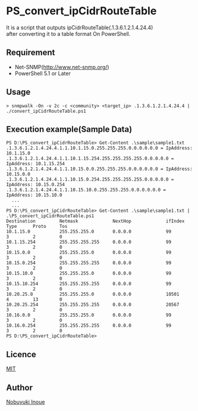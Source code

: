 # PS_convert_ipCidrRouteTable

It is a script that outputs ipCidrRouteTable(.1.3.6.1.2.1.4.24.4)<br>
after converting it to a table format On PowerShell.

## Requirement

* Net-SNMP(http://www.net-snmp.org/)
* PowerShell 5.1 or Later

## Usage

```
> snmpwalk -On -v 2c -c <community> <target_ip> .1.3.6.1.2.1.4.24.4 | ./convert_ipCidrRouteTable.ps1
```

## Execution example(Sample Data)

```
PS D:\PS_convert_ipCidrRouteTable> Get-Content .\sample\sample1.txt  
.1.3.6.1.2.1.4.24.4.1.1.10.1.15.0.255.255.255.0.0.0.0.0.0 = IpAddress: 10.1.15.0
.1.3.6.1.2.1.4.24.4.1.1.10.1.15.254.255.255.255.255.0.0.0.0.0 = IpAddress: 10.1.15.254
.1.3.6.1.2.1.4.24.4.1.1.10.15.0.0.255.255.255.0.0.0.0.0.0 = IpAddress: 10.15.0.0
.1.3.6.1.2.1.4.24.4.1.1.10.15.0.254.255.255.255.255.0.0.0.0.0 = IpAddress: 10.15.0.254
.1.3.6.1.2.1.4.24.4.1.1.10.15.10.0.255.255.255.0.0.0.0.0.0 = IpAddress: 10.15.10.0
  ...
  ...
PS D:\PS_convert_ipCidrRouteTable> Get-Content .\sample\sample1.txt | .\PS_convert_ipCidrRouteTable.ps1
Destination         Netmask             NextHop             ifIndex   Type      Proto     Tos
10.1.15.0           255.255.255.0       0.0.0.0             99        3         2         0
10.1.15.254         255.255.255.255     0.0.0.0             99        3         2         0
10.15.0.0           255.255.255.0       0.0.0.0             99        3         2         0
10.15.0.254         255.255.255.255     0.0.0.0             99        3         2         0
10.15.10.0          255.255.255.0       0.0.0.0             99        3         2         0
10.15.10.254        255.255.255.255     0.0.0.0             99        3         2         0
10.20.25.0          255.255.255.0       0.0.0.0             10501     4         13        0
10.20.25.254        255.255.255.255     0.0.0.0             20567     3         2         0
10.16.0.0           255.255.255.0       0.0.0.0             99        3         2         0
10.16.0.254         255.255.255.255     0.0.0.0             99        3         2         0
PS D:\PS_convert_ipCidrRouteTable>
```

## Licence

[MIT](https://github.com/NobuyukiInoue/PS_convert_ipCidrRouteTable/blob/master/LICENSE)

## Author

[Nobuyuki Inoue](https://github.com/NobuyukiInoue/)
